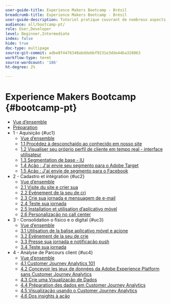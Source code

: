 ```yaml
---
user-guide-title: Experience Makers Bootcamp - Brésil
breadcrumb-title: Experience Makers Bootcamp - Brésil
user-guide-description: Tutoriel pratique couvrant de nombreux aspects de Adobe Experience Platform.
audience: all/bootcamp-pt/
role: User,Developer
level: Beginner,Intermediate
index: false
hide: true
doc-type: multipage
source-git-commit: adbe8f4476340abddebbf9231e3dde44ba328063
workflow-type: tm+mt
source-wordcount: '186'
ht-degree: 2%

---
```



# Experience Makers Bootcamp {#bootcamp-pt}

+ [Vue d’ensemble](/help/bootcamp-pt/overview.md)
+ [Préparation](/help/bootcamp-pt/prework.md)
+ 1 - Aquisição {#uc1}
   + [Vue d’ensemble](/help/bootcamp-pt/uc/uc1/uc1.md)
   + [1.1 Procédez à desconchaido ao conhecido em nosso site](/help/bootcamp-pt/uc/uc1/ex1.md)
   + [1.2 Visualiser seu próprio perfil de cliente em tempo real - interface utilisateur](/help/bootcamp-pt/uc/uc1/ex2.md)
   + [1.3 Segmentation de base - IU](/help/bootcamp-pt/uc/uc1/ex3.md)
   + [1.4 Ação : J&#39;ai envie seu segmento para o Adobe Target](/help/bootcamp-pt/uc/uc1/ex4.md)
   + [1.5 Ação : J&#39;ai envie de segmento para o Facebook](/help/bootcamp-pt/uc/uc1/ex5.md)
+ 2 - Cadastro et intégration {#uc2}
   + [Vue d’ensemble](/help/bootcamp-pt/uc/uc2/uc2.md)
   + [2.1 Visite du site e crier sua](/help/bootcamp-pt/uc/uc2/ex1.md)
   + [2.2 Événement de la seu de cri](/help/bootcamp-pt/uc/uc2/ex2.md)
   + [2.3 Crie sua jornada e mensuagem de e-mail](/help/bootcamp-pt/uc/uc2/ex3.md)
   + [2.4 Teste sua jornada](/help/bootcamp-pt/uc/uc2/ex4.md)
   + [2.5 Installation et utilisation d’aplicativo móvel](/help/bootcamp-pt/uc/uc2/ex5.md)
   + [2.6 Personalização no call center](/help/bootcamp-pt/uc/uc2/ex6.md)
+ 3 - Consolidation o físico e o digital {#uc3}
   + [Vue d’ensemble](/help/bootcamp-pt/uc/uc3/uc3.md)
   + [3.1 Utilisation de la balise aplicativo móvel e acione](/help/bootcamp-pt/uc/uc3/ex1.md)
   + [3.2 Événement de la seu de crie](/help/bootcamp-pt/uc/uc3/ex2.md)
   + [3.3 Presse sua jornada e notificação push](/help/bootcamp-pt/uc/uc3/ex3.md)
   + [3.4 Teste sua jornada](/help/bootcamp-pt/uc/uc3/ex4.md)
+ 4 - Analyse de Parcours client {#uc4}
   + [Vue d’ensemble](/help/bootcamp-pt/uc/uc4/uc4.md)
   + [4.1 Customer Journey Analytics 101](/help/bootcamp-pt/uc/uc4/ex1.md)
   + [4.2 Concevoir les jeux de données da Adobe Experience Platform sans Customer Journey Analytics](/help/bootcamp-pt/uc/uc4/ex2.md)
   + [4.3 Crie uma Visualização de Dados](/help/bootcamp-pt/uc/uc4/ex3.md)
   + [4.4 Préparation des dados em Customer Journey Analytics](/help/bootcamp-pt/uc/uc4/ex4.md)
   + [4.5 Visualização usando o Customer Journey Analytics](/help/bootcamp-pt/uc/uc4/ex5.md)
   + [4.6 Dos insights à ação](/help/bootcamp-pt/uc/uc4/ex6.md)